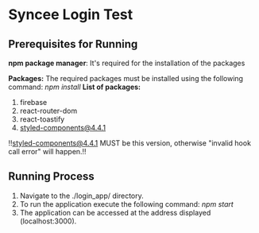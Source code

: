 # Syncee Login Test

## Prerequisites for Running

**npm package manager**: It's required for the installation of the packages

**Packages:** The required packages must be installed using the following command: *npm install*
**List of packages:**
1. firebase
2. react-router-dom
3. react-toastify
4. styled-components@4.4.1

!!styled-components@4.4.1 MUST be this version, otherwise "invalid hook call error" will happen.!!

## Running Process

1. Navigate to the ./login_app/ directory.
2. To run the application execute the following command: *npm start*
5. The application can be accessed at the address displayed (localhost:3000).
